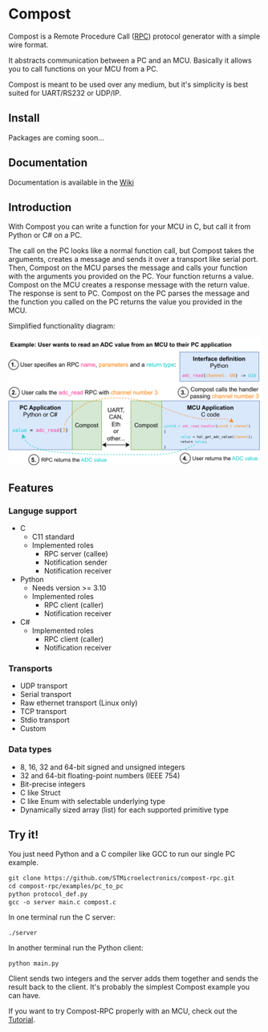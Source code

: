 # Compost

Compost is a Remote Procedure Call ([RPC](https://en.wikipedia.org/wiki/Remote_procedure_call))
protocol generator with a simple wire format.

It abstracts communication between a PC and an MCU. Basically it allows you to
call functions on your MCU from a PC.

Compost is meant to be used over any medium, but it's simplicity is best suited
for UART/RS232 or UDP/IP.

## Install

Packages are coming soon...

## Documentation

Documentation is available in the [Wiki](https://github.com/STMicroelectronics/compost-rpc/wiki)

## Introduction

With Compost you can write a function for your MCU in C, but call
it from Python or C# on a PC.

The call on the PC looks like a normal function
call, but Compost takes the arguments, creates a message and sends it
over a transport like serial port. Then, Compost on the MCU parses the message
and calls your function with the arguments you provided on the PC.
Your function returns a value. Compost on the MCU creates a response message
with the return value. The response is sent to PC. Compost on the PC parses the
message and the function you called on the PC returns the value you provided in
the MCU.

Simplified functionality diagram:

![Functional overview](docs/_static/image/getting_started/compost-simple.svg)

## Features

### Languge support

- C
  - C11 standard
  - Implemented roles
    - RPC server (callee)
    - Notification sender
    - Notification receiver
- Python
  - Needs version >= 3.10
  - Implemented roles
    - RPC client (caller)
    - Notification receiver
- C#
  - Implemented roles
    - RPC client (caller)
    - Notification receiver

### Transports

- UDP transport
- Serial transport
- Raw ethernet transport (Linux only)
- TCP transport
- Stdio transport
- Custom

### Data types

- 8, 16, 32 and 64-bit signed and unsigned integers
- 32 and 64-bit floating-point numbers (IEEE 754)
- Bit-precise integers
- C like Struct
- C like Enum with selectable underlying type
- Dynamically sized array (list) for each supported primitive type

## Try it!

You just need Python and a C compiler like GCC to run our single PC example.

    git clone https://github.com/STMicroelectronics/compost-rpc.git
    cd compost-rpc/examples/pc_to_pc
    python protocol_def.py
    gcc -o server main.c compost.c

In one terminal run the C server:

    ./server

In another terminal run the Python client:

    python main.py

Client sends two integers and the server adds them together and sends the result back to the client.
It's probably the simplest Compost example you can have.

If you want to try Compost-RPC properly with an MCU, check out
the [Tutorial](https://github.com/STMicroelectronics/compost-rpc/wiki/Tutorial).
